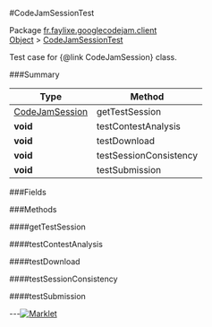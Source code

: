 #CodeJamSessionTest

Package [fr.faylixe.googlecodejam.client](https://github.com/Faylixe/googlecodejam-client/blob/master/fr/faylixe/googlecodejam/client)<br>
[Object]() > [CodeJamSessionTest](https://github.com/Faylixe/googlecodejam-client/blob/master/javadoc/fr/faylixe/googlecodejam/client/CodeJamSessionTest.md)

Test case for {@link CodeJamSession} class.

###Summary


| Type | Method |
| --- | --- |
| [CodeJamSession](https://github.com/Faylixe/googlecodejam-client/blob/master/javadoc/fr/faylixe/googlecodejam/client/CodeJamSession.md) | getTestSession |
| **void** | testContestAnalysis |
| **void** | testDownload |
| **void** | testSessionConsistency |
| **void** | testSubmission |

###Fields


###Methods

####getTestSession


####testContestAnalysis


####testDownload


####testSessionConsistency


####testSubmission


---[![Marklet](https://img.shields.io/badge/Generated%20by-Marklet-green.svg)](https://github.com/Faylixe/marklet)